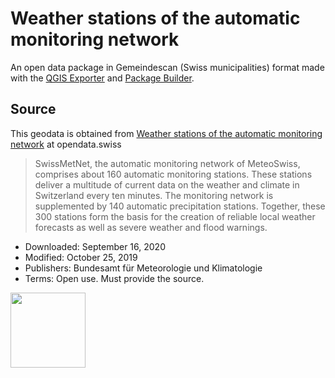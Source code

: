 # Weather stations of the automatic monitoring network

An open data package in Gemeindescan (Swiss municipalities) format made with the [QGIS Exporter](https://github.com/GispoCoding/gemeindescan-exporter) and [Package Builder](https://github.com/cividi/gemeindescan-package-builder).

## Source

This geodata is obtained from [Weather stations of the automatic monitoring network](https://opendata.swiss/en/dataset/automatische-meteorologische-bodenmessstationen) at opendata.swiss

> SwissMetNet, the automatic monitoring network of MeteoSwiss, comprises about 160 automatic monitoring stations. These stations deliver a multitude of current data on the weather and climate in Switzerland every ten minutes. The monitoring network is supplemented by 140 automatic precipitation stations. Together, these 300 stations form the basis for the creation of reliable local weather forecasts as well as severe weather and flood warnings.

- Downloaded: September 16, 2020
- Modified: October 25, 2019
- Publishers: Bundesamt für Meteorologie und Klimatologie
- Terms: Open use. Must provide the source.

[<img src="https://opendata.swiss/content/themes/wp-ogdch-theme/assets/images/terms/terms_by.svg" width="120">](https://opendata.swiss/en/terms-of-use#terms_by)
